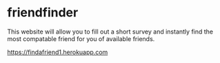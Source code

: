 # friendfinder

This website will allow you to fill out a short survey and instantly find the most compatable friend for you of available friends.

https://findafriend1.herokuapp.com